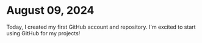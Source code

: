# August 09, 2024

Today, I created my first GitHub account and repository. I'm excited to start using GitHub for my projects!
